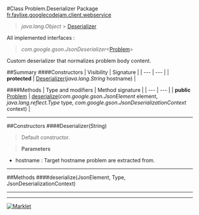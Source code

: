 #Class Problem.Deserializer
Package [fr.faylixe.googlecodejam.client.webservice](README.md)<br>

> *java.lang.Object* > [Deserializer](Deserializer.md)

All implemented interfaces :
> *com.google.gson.JsonDeserializer*<[Problem](Problem.md)>

Custom deserializer that normalizes problem body content.


##Summary
####Constructors
| Visibility | Signature |
| --- | --- |
| **protected** | [Deserializer](#deserializerstring)(*java.lang.String* hostname) |

####Methods
| Type and modifiers | Method signature |
| --- | --- |
| **public** [Problem](Problem.md) | [deserialize](#deserializejsonelement-type-jsondeserializationcontext)(*com.google.gson.JsonElement* element, *java.lang.reflect.Type* type, *com.google.gson.JsonDeserializationContext* context) |

---


##Constructors
####Deserializer(String)
> Default constructor.

> **Parameters**
* hostname : Target hostname problem are extracted from.


---


##Methods
####deserialize(JsonElement, Type, JsonDeserializationContext)
> 


---

---

[![Marklet](https://img.shields.io/badge/Generated%20by-Marklet-green.svg)](https://github.com/Faylixe/marklet)